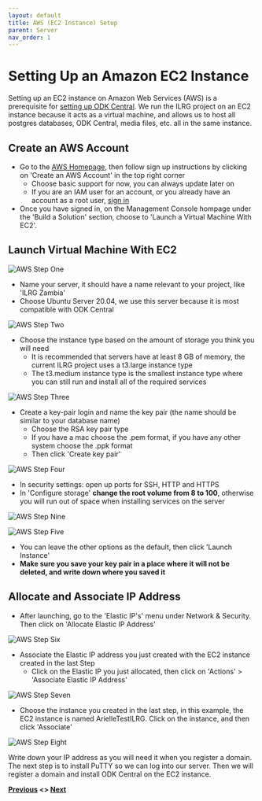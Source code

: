 ```yaml
---
layout: default
title: AWS (EC2 Instance) Setup
parent: Server
nav_order: 1
---
```

# Setting Up an Amazon EC2 Instance

Setting up an EC2 instance on Amazon Web Services (AWS) is a prerequisite for [setting up ODK Central](ODK_Central_Setup.html). We run the ILRG project on an EC2 instance because it acts as a virtual machine, and allows us to host all postgres databases, ODK Central, media files, etc. all in the same instance.

## Create an AWS Account
- Go to the [AWS Homepage](https://aws.amazon.com/), then follow sign up instructions by clicking on 'Create an AWS Account' in the top right corner
    - Choose basic support for now, you can always update later on
    - If you are an IAM user for an account, or you already have an account as a root user, [sign in](https://console.aws.amazon.com/console/home?nc2=h_ct&src=header-signin)
- Once you have signed in, on the Management Console hompage under the 'Build a Solution' section, choose to 'Launch a Virtual Machine With EC2'.

## Launch Virtual Machine With EC2
![AWS Step One](serverAssets/AWSStepOne.png)
- Name your server, it should have a name relevant to your project, like 'ILRG Zambia'
- Choose Ubuntu Server 20.04, we use this server because it is most compatible with ODK Central

![AWS Step Two](serverAssets/AWSStepTwo.png)
- Choose the instance type based on the amount of storage you think you will need
    - It is recommended that servers have at least 8 GB of memory, the current ILRG project uses a t3.large instance type
    - The t3.medium instance type is the smallest instance type where you can still run and install all of the required services

![AWS Step Three](serverAssets/AWSStepThree.png)
- Create a key-pair login and name the key pair (the name should be similar to your database name)
    - Choose the RSA key pair type
    - If you have a mac choose the .pem format, if you have any other system choose the .ppk format
    - Then click 'Create key pair'

![AWS Step Four](serverAssets/AWSStepFour.png)
- In security settings: open up ports for SSH, HTTP and HTTPS
- In 'Configure storage' **change the root volume from 8 to 100**, otherwise you will run out of space when installing services on the server

![AWS Step Nine](serverAssets/AWSStepNine.png)

![AWS Step Five](serverAssets/AWSStepFive.png)
- You can leave the other options as the default, then click 'Launch Instance'
- **Make sure you save your key pair in a place where it will not be deleted, and write down where you saved it**

## Allocate and Associate IP Address
- After launching, go to the 'Elastic IP's' menu under Network & Security. Then click on 'Allocate Elastic IP Address'

![AWS Step Six](serverAssets/AWSStepSix.png)
- Associate the Elastic IP address you just created with the EC2 instance created in the last Step
    - Click on the Elastic IP you just allocated, then click on 'Actions' > 'Associate Elastic IP Address'

![AWS Step Seven](serverAssets/AWSStepSeven.png)

- Choose the instance you created in the last step, in this example, the EC2 instance is named ArielleTestILRG. Click on the instance, and then click 'Associate'

![AWS Step Eight](serverAssets/AWSStepEight.png)

Write down your IP address as you will need it when you register a domain. The next step is to install PuTTY so we can log into our server. Then we will register a domain and install ODK Central on the EC2 instance.

**[Previous](Server_Setup.html) <> [Next](PuTTY_Setup.html)**
